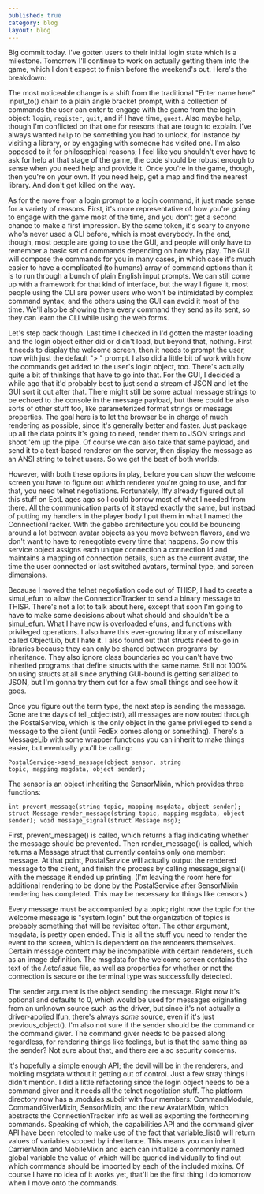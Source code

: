 ```yaml
---
published: true
category: blog
layout: blog
---
```


Big commit today. I've gotten users to their initial login state which is a milestone. Tomorrow I'll continue to work on actually getting them into the game, which I don't expect to finish before the weekend's out. Here's the breakdown:

The most noticeable change is a shift from the traditional "Enter name here" input_to() chain to a plain angle bracket prompt, with a collection of commands the user can enter to engage with the game from the login object: `login`, `register`, `quit`, and if I have time, `guest`. Also maybe `help`, though I'm conflicted on that one for reasons that are tough to explain. I've always wanted `help` to be something you had to unlock, for instance by visiting a library, or by engaging with someone has visited one. I'm also opposed to it for philosophical reasons; I feel like you shouldn't ever have to ask for help at that stage of the game, the code should be robust enough to sense when you need help and provide it. Once you're in the game, though, then you're on your own. If you need help, get a map and find the nearest library. And don't get killed on the way.

As for the move from a login prompt to a login command, it just made sense for a variety of reasons. First, it's more representative of how you're going to engage with the game most of the time, and you don't get a second chance to make a first impression. By the same token, it's scary to anyone who's never used a CLI before, which is most everybody. In the end, though, most people are going to use the GUI, and people will only have to remember a basic set of commands depending on how they play. The GUI will compose the commands for you in many cases, in which case it's much easier to have a complicated (to humans) array of command options than it is to run through a bunch of plain English input prompts. We can still come up with a framework for that kind of interface, but the way I figure it, most people using the CLI are power users who won't be intimidated by complex command syntax, and the others using the GUI can avoid it most of the time. We'll also be showing them every command they send as its sent, so they can learn the CLI while using the web forms.

Let's step back though. Last time I checked in I'd gotten the master loading and the login object either did or didn't load, but beyond that, nothing. First it needs to display the welcome screen, then it needs to prompt the user, now with just the default "> " prompt. I also did a little bit of work with how the commands get added to the user's login object, too. There's actually quite a bit of thinkings that have to go into that. For the GUI, I decided a while ago that it'd probably best to just send a stream of JSON and let the GUI sort it out after that. There might still be some actual message strings to be echoed to the console in the message payload, but there could be also sorts of other stuff too, like parameterized format strings or message properties. The goal here is to let the browser be in charge of much rendering as possible, since it's generally better and faster. Just package up all the data points it's going to need, render them to JSON strings and shoot 'em up the pipe. Of course we can also take that same payload, and send it to a text-based renderer on the server, then display the message as an ANSI string to telnet users. So we get the best of both worlds.

However, with both these options in play, before you can show the welcome screen you have to figure out which renderer you're going to use, and for that, you need telnet negotiations. Fortunately, Iffy already figured out all this stuff on EotL ages ago so I could borrow most of what I needed from there. All the communication parts of it stayed exactly the same, but instead of putting my handlers in the player body I put them in what I named the ConnectionTracker. With the gabbo architecture you could be bouncing around a lot between avatar objects as you move between flavors, and we don't want to have to renegotiate every time that happens. So now this service object assigns each unique connection a connection id and maintains a mapping of connection details, such as the current avatar, the time the user connected or last switched avatars, terminal type, and screen dimensions.

Because I moved the telnet negotiation code out of THISP, I had to create a simul_efun to allow the ConnectionTracker to send a binary message to THISP. There's not a lot to talk about here, except that soon I'm going to have to make some decisions about what should and shouldn't be a simul_efun. What I have now is overloaded efuns, and functions with privileged operations. I also have this ever-growing library of miscellany called ObjectLib, but I hate it. I also found out that structs need to go in libraries because they can only be shared between programs by inheritance. They also ignore class boundaries so you can't have two inherited programs that define structs with the same name. Still not 100% on using structs at all since anything GUI-bound is getting serialized to JSON, but I'm gonna try them out for a few small things and see how it goes.

Once you figure out the term type, the next step is sending the message. Gone are the days of tell_object(str), all messages are now routed through the PostalService, which is the only object in the game privileged to send a message to the client (until FedEx comes along or something). There's a MessageLib with some wrapper functions you can inherit to make things easier, but eventually you'll be calling:

<code><pre>PostalService->send_message(object sensor, string topic, mapping msgdata, object sender);</pre></code>

The sensor is an object inheriting the SensorMixin, which provides three functions:

<code><pre><!-- 
-->int prevent_message(string topic, mapping msgdata, object sender);
struct Message render_message(string topic, mapping msgdata, object sender);
void message_signal(struct Message msg);<!--
--></pre></code>

First, prevent_message() is called, which returns a flag indicating whether the message should be prevented. Then render_message() is called, which returns a Message struct that currently contains only one member: message. At that point, PostalService will actually output the rendered message to the client, and finish the process by calling message_signal() with the message it ended up printing. (I'm leaving the room here for additional rendering to be done by the PostalService after SensorMixin rendering has completed. This may be necessary for things like censors.)

Every message must be accompanied by a topic; right now the topic for the welcome message is "system.login" but the organization of topics is probably something that will be revisited often. The other argument, msgdata, is pretty open ended. This is all the stuff you need to render the event to the screen, which is dependent on the renderers themselves. Certain message content may be incompatible with certain renderers, such as an image definition. The msgdata for the welcome screen contains the text of the /.etc/issue file, as well as properties for whether or not the connection is secure or the terminal type was successfully detected. 

The sender argument is the object sending the message. Right now it's optional and defaults to 0, which would be used for messages originating from an unknown source such as the driver, but since it's not actually a driver-applied lfun, there's always *some* source, even if it's just previous_object(). I'm also not sure if the sender should be the command or the command giver. The command giver needs to be passed along regardless, for rendering things like feelings, but is that the same thing as the sender? Not sure about that, and there are also security concerns.

It's hopefully a simple enough API; the devil will be in the renderers, and molding msgdata without it getting out of control. Just a few stray things I didn't mention. I did a little refactoring since the login object needs to be a command giver and it needs all the telnet negotiation stuff. The platform directory now has a .modules subdir with four members: CommandModule, CommandGiverMixin, SensorMixin, and the new AvatarMixin, which abstracts the ConnectionTracker info as well as exporting the forthcoming commands. Speaking of which, the capabilities API and the command giver API have been retooled to make use of the fact that variable_list() will return values of variables scoped by inheritance. This means you can inherit CarrierMixin and MobileMixin and each can initialize a commonly named global variable the value of which will be queried individually to find out which commands should be imported by each of the included mixins. Of course I have no idea of it works yet, that'll be the first thing I do tomorrow when I move onto the commands.
